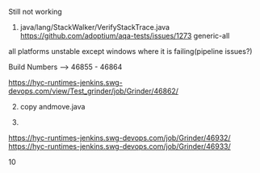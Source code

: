 
Still not working

1. java/lang/StackWalker/VerifyStackTrace.java https://github.com/adoptium/aqa-tests/issues/1273 generic-all

all platforms unstable except windows where it is failing(pipeline issues?)

Build Numbers --> 46855 - 46864

https://hyc-runtimes-jenkins.swg-devops.com/view/Test_grinder/job/Grinder/46862/

2. copy andmove.java

9.
https://hyc-runtimes-jenkins.swg-devops.com/job/Grinder/46932/
https://hyc-runtimes-jenkins.swg-devops.com/job/Grinder/46933/

10
